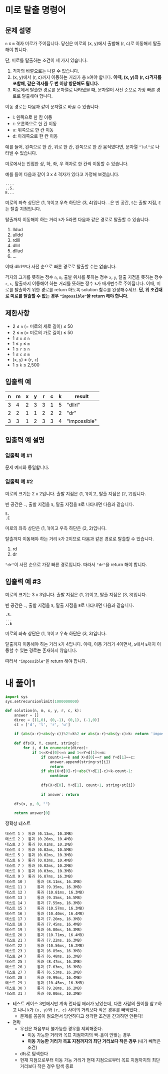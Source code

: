 # 미로 탈출 명령어
## 문제 설명
`n` x `m` 격자 미로가 주어집니다. 당신은 미로의 (x, y)에서 출발해 (r, c)로 이동해서 탈출해야 합니다.

단, 미로를 탈출하는 조건이 세 가지 있습니다.

1. 격자의 바깥으로는 나갈 수 없습니다.
2. (x, y)에서 (r, c)까지 이동하는 거리가 총 `k`여야 합니다. **이때, (x, y)와 (r, c)격자를 포함해, 같은 격자를 두 번 이상 방문해도 됩니다.**
3. 미로에서 탈출한 경로를 문자열로 나타냈을 때, 문자열이 사전 순으로 가장 빠른 경로로 탈출해야 합니다.

이동 경로는 다음과 같이 문자열로 바꿀 수 있습니다.

- l: 왼쪽으로 한 칸 이동
- r: 오른쪽으로 한 칸 이동
- u: 위쪽으로 한 칸 이동
- d: 아래쪽으로 한 칸 이동

예를 들어, 왼쪽으로 한 칸, 위로 한 칸, 왼쪽으로 한 칸 움직였다면, 문자열 `"lul"`로 나타낼 수 있습니다.

미로에서는 인접한 상, 하, 좌, 우 격자로 한 칸씩 이동할 수 있습니다.

예를 들어 다음과 같이 3 x 4 격자가 있다고 가정해 보겠습니다.
```
....
..S.
E...
```
미로의 좌측 상단은 (1, 1)이고 우측 하단은 (3, 4)입니다. `.`은 빈 공간, `S`는 출발 지점, `E`는 탈출 지점입니다.

탈출까지 이동해야 하는 거리 `k`가 5라면 다음과 같은 경로로 탈출할 수 있습니다.

1. lldud
2. ulldd
3. rdlll
4. dllrl
5. dllud
6. ...

이때 dllrl보다 사전 순으로 빠른 경로로 탈출할 수는 없습니다.

격자의 크기를 뜻하는 정수 `n`, `m`, 출발 위치를 뜻하는 정수 `x`, `y`, 탈출 지점을 뜻하는 정수 `r`, `c`, 탈출까지 이동해야 하는 거리를 뜻하는 정수 `k`가 매개변수로 주어집니다. 이때, 미로를 탈출하기 위한 경로를 return 하도록 solution 함수를 완성해주세요. **단, 위 조건대로 미로를 탈출할 수 없는 경우 `"impossible"`을 return 해야 합니다.**

## 제한사항
- 2 ≤ `n` (= 미로의 세로 길이) ≤ 50
- 2 ≤ `m` (= 미로의 가로 길이) ≤ 50
- 1 ≤ `x` ≤ `n`
- 1 ≤ `y` ≤ `m`
- 1 ≤ `r` ≤ `n`
- 1 ≤ `c` ≤ `m`
- (`x`, `y`) ≠ (`r`, `c`)
- 1 ≤ `k` ≤ 2,500

## 입출력 예
|n|m|x|y|r|c|k|result|
|-|-|-|-|-|-|-|-|
|3|4|2|3|3|1|5|"dllrl"|
|2|2|1|1|2|2|2|"dr"|
|3|3|1|2|3|3|4|"impossible"|

## 입출력 예 설명
### 입출력 예 #1

문제 예시와 동일합니다.

### 입출력 예 #2

미로의 크기는 2 x 2입니다. 출발 지점은 (1, 1)이고, 탈출 지점은 (2, 2)입니다.

빈 공간은 `.`, 출발 지점을 `S`, 탈출 지점을 `E`로 나타내면 다음과 같습니다.
```
S.
.E
```
미로의 좌측 상단은 (1, 1)이고 우측 하단은 (2, 2)입니다.

탈출까지 이동해야 하는 거리 `k`가 2이므로 다음과 같은 경로로 탈출할 수 있습니다.

1. rd
2. dr

`"dr"`이 사전 순으로 가장 빠른 경로입니다. 따라서 `"dr"`을 return 해야 합니다.

## 입출력 예 #3

미로의 크기는 3 x 3입니다. 출발 지점은 (1, 2)이고, 탈출 지점은 (3, 3)입니다.

빈 공간은 `.`, 출발 지점을 `S`, 탈출 지점을 `E`로 나타내면 다음과 같습니다.
```
.S.
...
..E
```
미로의 좌측 상단은 (1, 1)이고 우측 하단은 (3, 3)입니다.

탈출까지 이동해야 하는 거리 `k`가 4입니다. 이때, 이동 거리가 4이면서, `S`에서 `E`까지 이동할 수 있는 경로는 존재하지 않습니다.

따라서 `"impossible"`을 return 해야 합니다.

# 내 풀이1
```python
import sys
sys.setrecursionlimit(1000000000)

def solution(n, m, x, y, r, c, k):
    answer = []
    direc = [(1,0), (0,-1), (0,1), (-1,0)]
    st = ['d', 'l', 'r', 'u']
    
    if (abs(x-r)+abs(y-c))%2!=k%2 or abs(x-r)+abs(y-c)>k: return 'impossible'
    
    def dfs(X, Y, count, string):
        for i, d in enumerate(direc):
            if 1<=X+d[0]<=n and 1<=Y+d[1]<=m:
                if count+1==k and X+d[0]==r and Y+d[1]==c:
                    answer.append(string+st[i])
                    return
                if abs(X+d[0]-r)+abs(Y+d[1]-c)>k-count-1:
                    continue
                    
                dfs(X+d[0], Y+d[1], count+1, string+st[i])
                
                if answer: return
        
    dfs(x, y, 0, "")
    
    return answer[0]
```
정확성  테스트
```
테스트 1 〉	통과 (0.13ms, 10.3MB)
테스트 2 〉	통과 (0.26ms, 10.4MB)
테스트 3 〉	통과 (0.01ms, 10.1MB)
테스트 4 〉	통과 (0.02ms, 10.5MB)
테스트 5 〉	통과 (0.02ms, 10.3MB)
테스트 6 〉	통과 (0.03ms, 10.4MB)
테스트 7 〉	통과 (0.02ms, 10.2MB)
테스트 8 〉	통과 (0.03ms, 10.3MB)
테스트 9 〉	통과 (6.87ms, 16.3MB)
테스트 10 〉	통과 (8.11ms, 16.3MB)
테스트 11 〉	통과 (9.35ms, 16.3MB)
테스트 12 〉	통과 (10.81ms, 16.3MB)
테스트 13 〉	통과 (9.35ms, 16.5MB)
테스트 14 〉	통과 (7.55ms, 16.3MB)
테스트 15 〉	통과 (10.57ms, 16.3MB)
테스트 16 〉	통과 (10.40ms, 16.4MB)
테스트 17 〉	통과 (7.26ms, 16.3MB)
테스트 18 〉	통과 (7.45ms, 16.4MB)
테스트 19 〉	통과 (6.80ms, 16.3MB)
테스트 20 〉	통과 (10.71ms, 16.4MB)
테스트 21 〉	통과 (7.22ms, 16.3MB)
테스트 22 〉	통과 (10.56ms, 16.2MB)
테스트 23 〉	통과 (6.85ms, 16.3MB)
테스트 24 〉	통과 (6.48ms, 16.3MB)
테스트 25 〉	통과 (8.47ms, 16.3MB)
테스트 26 〉	통과 (7.63ms, 16.3MB)
테스트 27 〉	통과 (6.53ms, 16.2MB)
테스트 28 〉	통과 (9.99ms, 16.4MB)
테스트 29 〉	통과 (10.45ms, 16.3MB)
테스트 30 〉	통과 (9.28ms, 16.2MB)
테스트 31 〉	통과 (0.00ms, 10.3MB)
```
- 테스트 케이스 3번에서만 계속 런타임 에러가 났었는데, 다른 사람의 풀이를 참고하고 나니 `k`가 `(x, y)`와 `(r, c)` 사이의 거리보다 작은 경우를 빼먹었다..
  - 문제를 꼼꼼이 읽으면서 당연하다고 생각한 조건을 간과하면 안된다!
- 전략
  - 우선은 처음부터 불가능한 경우를 제외해준다.
    - 이동 가능한 거리와 목표 지점까지의 짝-홀이 안맞는 경우
    - **이동 가능한 거리가 목표 지점까지의 최단 거리보다 작은 경우** (내가 빼먹은 조건)
  - dfs로 탐색한다
  - 현재 지점으로부터 이동 가능 거리가 현재 지점으로부터 목표 지점까지의 최단 거리보다 작은 경우 탐색 종료
